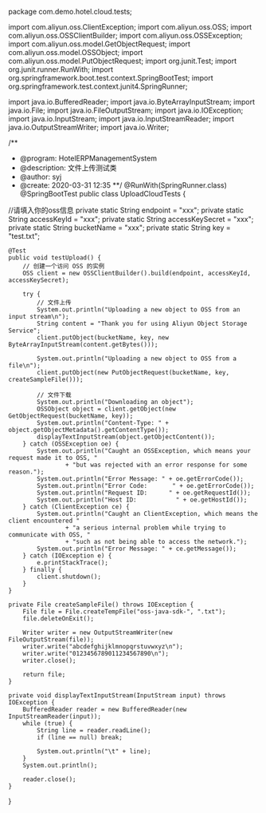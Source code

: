 package com.demo.hotel.cloud.tests;

import com.aliyun.oss.ClientException;
import com.aliyun.oss.OSS;
import com.aliyun.oss.OSSClientBuilder;
import com.aliyun.oss.OSSException;
import com.aliyun.oss.model.GetObjectRequest;
import com.aliyun.oss.model.OSSObject;
import com.aliyun.oss.model.PutObjectRequest;
import org.junit.Test;
import org.junit.runner.RunWith;
import org.springframework.boot.test.context.SpringBootTest;
import org.springframework.test.context.junit4.SpringRunner;

import java.io.BufferedReader;
import java.io.ByteArrayInputStream;
import java.io.File;
import java.io.FileOutputStream;
import java.io.IOException;
import java.io.InputStream;
import java.io.InputStreamReader;
import java.io.OutputStreamWriter;
import java.io.Writer;

/**
 * @program: HotelERPManagementSystem
 * @description: 文件上传测试类
 * @author: syj
 * @create: 2020-03-31 12:35
 **/
@RunWith(SpringRunner.class)
@SpringBootTest
public class UploadCloudTests {

//请填入你的oss信息
    private static String endpoint = "xxx";
    private static String accessKeyId = "xxx";
    private static String accessKeySecret = "xxx";
    private static String bucketName = "xxx";
    private static String key = "test.txt";

    @Test
    public void testUpload() {
        // 创建一个访问 OSS 的实例
        OSS client = new OSSClientBuilder().build(endpoint, accessKeyId, accessKeySecret);

        try {
            // 文件上传
            System.out.println("Uploading a new object to OSS from an input stream\n");
            String content = "Thank you for using Aliyun Object Storage Service";
            client.putObject(bucketName, key, new ByteArrayInputStream(content.getBytes()));

            System.out.println("Uploading a new object to OSS from a file\n");
            client.putObject(new PutObjectRequest(bucketName, key, createSampleFile()));

            // 文件下载
            System.out.println("Downloading an object");
            OSSObject object = client.getObject(new GetObjectRequest(bucketName, key));
            System.out.println("Content-Type: " + object.getObjectMetadata().getContentType());
            displayTextInputStream(object.getObjectContent());
        } catch (OSSException oe) {
            System.out.println("Caught an OSSException, which means your request made it to OSS, "
                    + "but was rejected with an error response for some reason.");
            System.out.println("Error Message: " + oe.getErrorCode());
            System.out.println("Error Code:       " + oe.getErrorCode());
            System.out.println("Request ID:      " + oe.getRequestId());
            System.out.println("Host ID:           " + oe.getHostId());
        } catch (ClientException ce) {
            System.out.println("Caught an ClientException, which means the client encountered "
                    + "a serious internal problem while trying to communicate with OSS, "
                    + "such as not being able to access the network.");
            System.out.println("Error Message: " + ce.getMessage());
        } catch (IOException e) {
            e.printStackTrace();
        } finally {
            client.shutdown();
        }
    }

    private File createSampleFile() throws IOException {
        File file = File.createTempFile("oss-java-sdk-", ".txt");
        file.deleteOnExit();

        Writer writer = new OutputStreamWriter(new FileOutputStream(file));
        writer.write("abcdefghijklmnopqrstuvwxyz\n");
        writer.write("0123456789011234567890\n");
        writer.close();

        return file;
    }

    private void displayTextInputStream(InputStream input) throws IOException {
        BufferedReader reader = new BufferedReader(new InputStreamReader(input));
        while (true) {
            String line = reader.readLine();
            if (line == null) break;

            System.out.println("\t" + line);
        }
        System.out.println();

        reader.close();
    }
}
